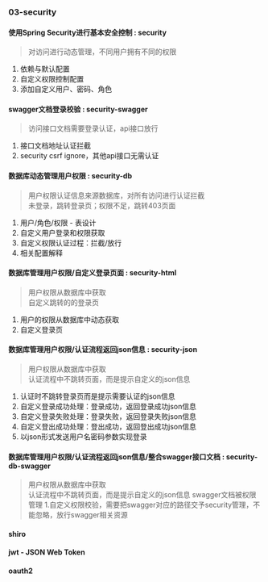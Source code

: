 ### 03-security

#### 使用Spring Security进行基本安全控制 : security
> 对访问进行动态管理，不同用户拥有不同的权限
1. 依赖与默认配置
1. 自定义权限控制配置
1. 添加自定义用户、密码、角色

#### swagger文档登录校验 : security-swagger
> 访问接口文档需要登录认证，api接口放行
1. 接口文档地址认证拦截
1. security csrf ignore，其他api接口无需认证

#### 数据库动态管理用户权限 : security-db
> 用户权限认证信息来源数据库，对所有访问进行认证拦截<br/>
> 未登录，跳转登录页；权限不足，跳转403页面
1. 用户/角色/权限 - 表设计
1. 自定义用户登录和权限获取
1. 自定义权限认证过程：拦截/放行
1. 相关配置解释

#### 数据库管理用户权限/自定义登录页面 : security-html
> 用户权限从数据库中获取<br/>
> 自定义跳转的的登录页
1. 用户的权限从数据库中动态获取
1. 自定义登录页

#### 数据库管理用户权限/认证流程返回json信息 : security-json
> 用户权限从数据库中获取<br/>
> 认证流程中不跳转页面，而是提示自定义的json信息
1. 认证时不跳转登录页而是提示需要认证的json信息
1. 自定义登录成功处理：登录成功，返回登录成功json信息
1. 自定义登录失败处理：登录失败，返回登录失败json信息
1. 自定义登出成功处理：登出成功，返回登出成功json信息
1. 以json形式发送用户名密码参数实现登录

#### 数据库管理用户权限/认证流程返回json信息/整合swagger接口文档 : security-db-swagger
> 用户权限从数据库中获取<br/>
> 认证流程中不跳转页面，而是提示自定义的json信息
> swagger文档被权限管理
1.自定义权限校验，需要把swagger对应的路径交予security管理，不能忽略，放行swagger相关资源

#### shiro

#### jwt - JSON Web Token

#### oauth2